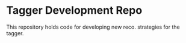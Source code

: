 # Tagger Development Repo

This repository holds code for developing new reco. strategies for the tagger.